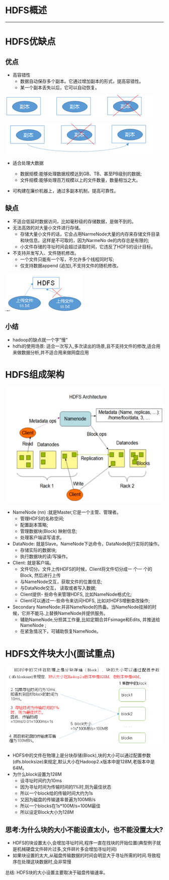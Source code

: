 #   HDFS概述

----
#   HDFS优缺点
##  优点

+   高容错性
    *   数据自动保存多个副本。它通过增加副本的形式，提高容错性。
    *   某一个副本丢失以后，它可以自动恢复。

![](../images/2021/05/20210520103420.png)

![](../images/2021/05/20210520103450.png)

+   适合处理大数据
    *   数据规模:能够处理数据规模达到GB、TB、甚至PB级别的数据;
    *   文件规模:能够处理百万规模以上的文件数量，数量相当之大。

+   可构建在廉价机器上，通过多副本机制，提高可靠性。

##  缺点
+   不适台低延时数据访问，比如毫秒级的存储数据，是做不到的。
+   无法高效的对大量小文件进行存储。
    *   存储大量小文件的话，它会占用NarmeNode大量的内存来存储文件目录和块信息。这样是不可取的，因为NarmeNo de的内存总是有限的;
    *   小文件存储的寻址时间会超过读取时间，它违反了HDFS的设计目标。
+   不支持并发写入、文件随机修改。
    *   一个文件只能有一个写，不允许多个线程同时写;
    *   仅支持数据append (追加),不支持文件的随机修改。

![](../images/2021/05/20210520103734.png)

##  小结
+   hadoop的缺点就一个字”慢”
+   hdfs的使用场景: 适合一次写入,多次读出的场景,且不支持文件的修改,适合用来做数据分析,并不适合用来做网盘应用


#   HDFS组成架构

![](../images/2021/05/20210520104007.png)

+   NameNode (nn) :就是Master,它是一个主管、管理者。
    *   管理HDFS的名称空间;
    *   配置副本策略;
    *   管理数据块(Block) 映射信息; 
    *   处理客户端读写请求。
+   DataNode: 就是Slave。NameNode下达命令，DataNode执行实际的操作。
    *   存储实际的数据块; 
    *   执行数据块的读/写操作。
+   Client: 就是客户端。
    *   文件切分。文件上传HDFS的时候，Client将文件切分成一 个一 个的Block, 然后进行上传
    *   与NameNode交互，获取文件的位置信息;
    *   与DataNode交互， 读取或者写入数据;
    *    Client提供- 些命令来管理HDFS, 比如NameNode格式化;
    *    Client可以通过一-些命令来访问HDFS, 比如对HDFS增删查改操作;
+   Secondary NameNode:并非NameNode的热备。当NameNode挂掉的时候，它并不能马.上替换NameNode并提供服务。
    *   辅助NameNode,分担其工作量,比如定期合并Fsimage和Edits, 并推送给NameNode ;
    *   在紧急情况下，可辅助恢复NameNode。


#   HDFS文件块大小(面试重点)

![](../images/2021/05/20210520104254.png)

+   HDFS中的文件在物理上是分块存储(Block),块的大小可以通过配置参数(dfs.blocksize)来规定,默认大小在Hadoop2.x版本中是128M,老版本中是64M。
+   为什么block设置为128M
    *   设寻址时间约为10ms 
    *   因为寻址时间为传输时间的1%时,则为最佳状态
    *   所以一个block给的传输时间大约为1s
    *   又因为磁盘的传输速率普遍为100MB/s
    *   所以一个blocks在1s*100M/s=100M最佳
    *   所以设定Block大小为128M

##  思考:为什么块的大小不能设直太小，也不能没置太大?
+   HDFS的块设置太小,会增加寻址时间,程序一直在找块的开始位置(典型例子就是机械硬盘文件碎片过多,文件碎片多会增加寻址时间)
+   如果块设置的太大,从磁盘传输数据的时间会明显大于寻址所需的时间.导致程序在处理这块数据时,会非常慢

总结: HDFS块的大小设置主要取决于磁盘传输速率。

